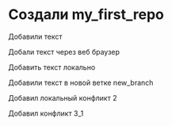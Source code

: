 ﻿# Создали my_first_repo

Добавили текст

Добали текст через веб браузер

Добавить текст локально

Добавили текст в новой ветке new_branch

Добавил локальный конфликт 2

Добавил конфликт 3_1
